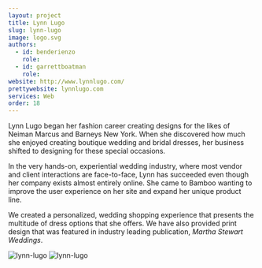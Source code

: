 ```yaml
---
layout: project
title: Lynn Lugo
slug: lynn-lugo
image: logo.svg 
authors:
  - id: benderienzo
    role: 
  - id: garrettboatman
    role: 
website: http://www.lynnlugo.com/
prettywebsite: lynnlugo.com
services: Web
order: 18
---
```


Lynn Lugo began her fashion career creating designs for the likes of Neiman Marcus and Barneys New York. When she discovered how much she enjoyed creating boutique wedding and bridal dresses, her business shifted to designing for these special occasions. 

In the very hands-on, experiential wedding industry, where most vendor and client interactions are face-to-face, Lynn has succeeded even though her company exists almost entirely online. She came to Bamboo wanting to improve the user experience on her site and expand her unique product line. 

We created a personalized, wedding shopping experience that presents the multitude of dress options that she offers. We have also provided print design that was featured in industry leading publication, _Martha Stewart Weddings_.

![lynn-lugo](/images/client-assets/{{page.slug}}/01.jpg)
![lynn-lugo](/images/client-assets/{{page.slug}}/02.jpg)
